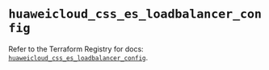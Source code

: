 # `huaweicloud_css_es_loadbalancer_config`

Refer to the Terraform Registry for docs: [`huaweicloud_css_es_loadbalancer_config`](https://registry.terraform.io/providers/huaweicloud/huaweicloud/1.71.1/docs/resources/css_es_loadbalancer_config).
